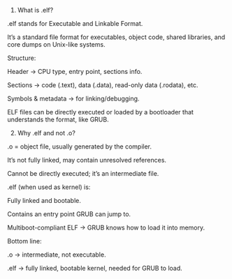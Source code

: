 1. What is .elf?

.elf stands for Executable and Linkable Format.

It’s a standard file format for executables, object code, shared libraries, and core dumps on Unix-like systems.

Structure:

Header → CPU type, entry point, sections info.

Sections → code (.text), data (.data), read-only data (.rodata), etc.

Symbols & metadata → for linking/debugging.

ELF files can be directly executed or loaded by a bootloader that understands the format, like GRUB.


2. Why .elf and not .o?

.o = object file, usually generated by the compiler.

It’s not fully linked, may contain unresolved references.

Cannot be directly executed; it’s an intermediate file.

.elf (when used as kernel) is:

Fully linked and bootable.

Contains an entry point GRUB can jump to.

Multiboot-compliant ELF → GRUB knows how to load it into memory.

Bottom line:

.o → intermediate, not executable.

.elf → fully linked, bootable kernel, needed for GRUB to load.